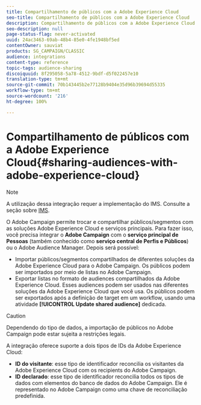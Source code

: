 ```yaml
---
title: Compartilhamento de públicos com a Adobe Experience Cloud
seo-title: Compartilhamento de públicos com a Adobe Experience Cloud
description: Compartilhamento de públicos com a Adobe Experience Cloud
seo-description: null
page-status-flag: never-activated
uuid: 24ac3463-69ab-48b4-85e0-4fe1948bf5ed
contentOwner: sauviat
products: SG_CAMPAIGN/CLASSIC
audience: integrations
content-type: reference
topic-tags: audience-sharing
discoiquuid: 8f295058-5a78-4512-9bdf-d5f022457e10
translation-type: tm+mt
source-git-commit: 70b143445b2e77128b9404e35d96b39694d55335
workflow-type: tm+mt
source-wordcount: '216'
ht-degree: 100%

---
```



# Compartilhamento de públicos com a Adobe Experience Cloud{#sharing-audiences-with-adobe-experience-cloud}

>[!NOTE]
>
>A utilização dessa integração requer a implementação do IMS. Consulte a seção sobre [IMS](../../integrations/using/about-adobe-id.md).

O Adobe Campaign permite trocar e compartilhar públicos/segmentos com as soluções Adobe Experience Cloud e serviços principais. Para fazer isso, você precisa integrar o **Adobe Campaign** com o **serviço principal de Pessoas** (também conhecido como **serviço central de Perfis e Públicos**) ou o Adobe Audience Manager. Depois será possível:

* Importar públicos/segmentos compartilhados de diferentes soluções da Adobe Experience Cloud para o Adobe Campaign. Os públicos podem ser importados por meio de listas no Adobe Campaign.
* Exportar listas no formato de audiences compartilhados da Adobe Experience Cloud. Esses audiences podem ser usados nas diferentes soluções da Adobe Experience Cloud que você usa. Os públicos podem ser exportados após a definição de target em um workflow, usando uma atividade **[!UICONTROL Update shared audience]** dedicada.

>[!CAUTION]
>
>Dependendo do tipo de dados, a importação de públicos no Adobe Campaign pode estar sujeita a restrições legais.

A integração oferece suporte a dois tipos de IDs da Adobe Experience Cloud:

* **ID do visitante**: esse tipo de identificador reconcilia os visitantes da Adobe Experience Cloud com os recipients do Adobe Campaign.
* **ID declarado**: esse tipo de identificador reconcilia todos os tipos de dados com elementos do banco de dados do Adobe Campaign. Ele é representado no Adobe Campaign como uma chave de reconciliação predefinida.
